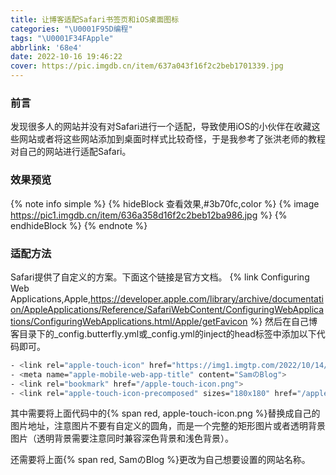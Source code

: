 ```yaml
---
title: 让博客适配Safari书签页和iOS桌面图标
categories: "\U0001F95D编程"
tags: "\U0001F34FApple"
abbrlink: '68e4'
date: 2022-10-16 19:46:22
cover: https://pic.imgdb.cn/item/637a043f16f2c2beb1701339.jpg
---
```

### 前言
发现很多人的网站并没有对Safari进行一个适配，导致使用iOS的小伙伴在收藏这些网站或者将这些网站添加到桌面时样式比较奇怪，于是我参考了张洪老师的教程对自己的网站进行适配Safari。
### 效果预览
{% note info simple %}
{% hideBlock 查看效果,#3b70fc,color %}
{% image https://pic1.imgdb.cn/item/636a358d16f2c2beb12ba986.jpg %}
{% endhideBlock %}
{% endnote %}
### 适配方法
Safari提供了自定义的方案。下面这个链接是官方文档。
{% link Configuring Web Applications,Apple,https://developer.apple.com/library/archive/documentation/AppleApplications/Reference/SafariWebContent/ConfiguringWebApplications/ConfiguringWebApplications.html/Apple/getFavicon %}
然后在自己博客目录下的_config.butterfly.yml或_config.yml的inject的head标签中添加以下代码即可。
```bash
- <link rel="apple-touch-icon" href="https://img1.imgtp.com/2022/10/14/rGxKfXmY.jpg">
- <meta name="apple-mobile-web-app-title" content="SamのBlog">
- <link rel="bookmark" href="/apple-touch-icon.png">
- <link rel="apple-touch-icon-precomposed" sizes="180x180" href="/apple-touch-icon.png" >
```
其中需要将上面代码中的{% span red, apple-touch-icon.png %}替换成自己的图片地址，注意图片不要有自定义的圆角，而是一个完整的矩形图片或者透明背景图片（透明背景需要注意同时兼容深色背景和浅色背景）。

还需要将上面{% span red, SamのBlog %}更改为自己想要设置的网站名称。